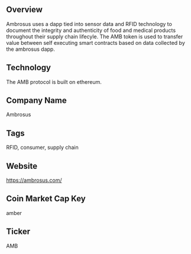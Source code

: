 ## Overview

Ambrosus uses a dapp tied into sensor data and RFID technology to document the integrity and authenticity of food and medical products throughout their supply chain lifecyle. The AMB token is used to transfer value between self executing smart contracts based on data collected by the ambrosus dapp.  

## Technology

The AMB protocol is built on ethereum. 

## Company Name

Ambrosus

## Tags

RFID, consumer, supply chain

## Website

https://ambrosus.com/

## Coin Market Cap Key

amber

## Ticker

AMB




